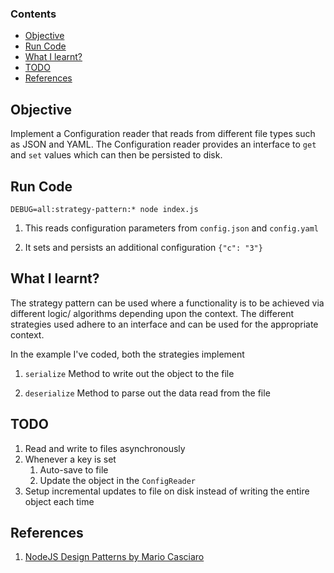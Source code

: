 
### Contents
- [Objective](#objective)
- [Run Code](#run-code)
- [What I learnt?](#what-i-learnt)
- [TODO](#todo)
- [References](#references)

## Objective

Implement a Configuration reader that reads from different file types such as JSON and YAML. The Configuration reader provides an interface to `get` and `set` values which can then be persisted to disk.

## Run Code

`DEBUG=all:strategy-pattern:* node index.js`

1. This reads configuration parameters from `config.json` and `config.yaml` 

2. It sets and persists an additional configuration `{"c": "3"}`

## What I learnt?

The strategy pattern can be used where a functionality is to be achieved via different logic/ algorithms depending upon the context. The different strategies used adhere to an interface and can be used for the appropriate context.

In the example I've coded, both the strategies implement 

1. `serialize` Method to write out the object to the file

2. `deserialize` Method to parse out the data read from the file

## TODO

1. Read and write to files asynchronously
2. Whenever a key is set
   1. Auto-save to file
   2. Update the object in the `ConfigReader` 
3. Setup incremental updates to file on disk instead of writing the entire object each time

## References

1. [NodeJS Design Patterns by Mario Casciaro](https://www.amazon.in/Node-js-Design-Patterns-Mario-Casciaro/dp/1785885588)